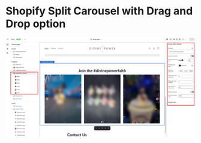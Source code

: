 # Shopify Split Carousel with Drag and Drop option

![Preview](https://github.com/elias1435/Shopify-Split-Carousel/blob/main/Shopify_Split_Carousel.jpg?raw=true)
